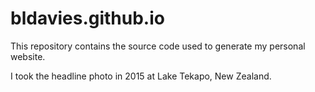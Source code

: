 # bldavies.github.io

This repository contains the source code used to generate my personal website.

I took the headline photo in 2015 at Lake Tekapo, New Zealand.
